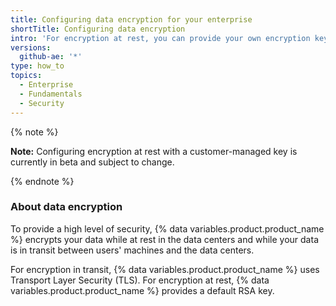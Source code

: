 ```yaml
---
title: Configuring data encryption for your enterprise
shortTitle: Configuring data encryption
intro: 'For encryption at rest, you can provide your own encryption key to encrypt your data under your encryption policies.'
versions:
  github-ae: '*'
type: how_to
topics:
  - Enterprise
  - Fundamentals
  - Security
---
```


{% note %}

**Note:** Configuring encryption at rest with a customer-managed key is currently in beta and subject to change.

{% endnote %}

### About data encryption

To provide a high level of security, {% data variables.product.product_name %} encrypts your data while at rest in the data centers and while your data is in transit between users' machines and the data centers.

For encryption in transit, {% data variables.product.product_name %} uses Transport Layer Security (TLS). For encryption at rest, {% data variables.product.product_name %} provides a default RSA key. 
